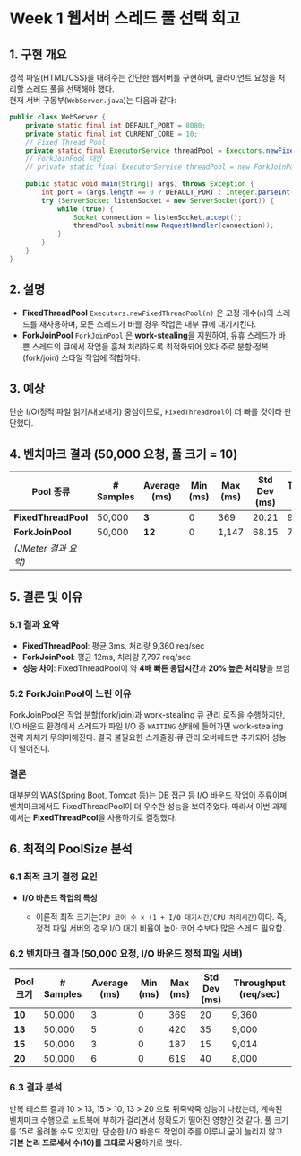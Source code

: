 # Week 1 웹서버 스레드 풀 선택 회고

## 1. 구현 개요
정적 파일(HTML/CSS)을 내려주는 간단한 웹서버를 구현하며, 클라이언트 요청을 처리할 스레드 풀을 선택해야 했다.  
현재 서버 구동부(`WebServer.java`)는 다음과 같다:

```java
public class WebServer {
    private static final int DEFAULT_PORT = 8080;
    private static final int CURRENT_CORE = 10;
    // Fixed Thread Pool
    private static final ExecutorService threadPool = Executors.newFixedThreadPool(CURRENT_CORE);
    // ForkJoinPool 대안
    // private static final ExecutorService threadPool = new ForkJoinPool(CURRENT_CORE);
    
    public static void main(String[] args) throws Exception {
        int port = (args.length == 0 ? DEFAULT_PORT : Integer.parseInt(args[0]));
        try (ServerSocket listenSocket = new ServerSocket(port)) {
            while (true) {
                Socket connection = listenSocket.accept();
                threadPool.submit(new RequestHandler(connection));
            }
        }
    }
}
````

## 2. 설명

* **FixedThreadPool**
  `Executors.newFixedThreadPool(n)` 은 고정 개수(`n`)의 스레드를 재사용하며, 모든 스레드가 바쁠 경우 작업은 내부 큐에 대기시킨다.
* **ForkJoinPool**
  `ForkJoinPool` 은 **work-stealing**을 지원하여, 유휴 스레드가 바쁜 스레드의 큐에서 작업을 훔쳐 처리하도록 최적화되어 있다.주로 분할·정복(fork/join) 스타일 작업에 적합하다.

## 3. 예상

단순 I/O(정적 파일 읽기/내보내기) 중심이므로, `FixedThreadPool`이 더 빠를 것이라 판단했다.

## 4. 벤치마크 결과 (50,000 요청, 풀 크기 = 10)

| Pool 종류             | # Samples | Average (ms) | Min (ms) | Max (ms) | Std Dev (ms) | Throughput (req/sec) |
| ------------------- | --------- | ------------ | -------- | -------- | ------------ | -------------------- |
| **FixedThreadPool** | 50,000    | **3**        | 0        | 369      | 20.21        | 9,360                |
| **ForkJoinPool**    | 50,000    | **12**       | 0        | 1,147    | 68.15        | 7,797                |
| *(JMeter 결과 요약)*    |           |              |          |          |              |                      |

## 5. 결론 및 이유

### 5.1 결과 요약

* **FixedThreadPool**: 평균 3ms, 처리량 9,360 req/sec
* **ForkJoinPool**: 평균 12ms, 처리량 7,797 req/sec
* **성능 차이**: FixedThreadPool이 약 **4배 빠른 응답시간**과 **20% 높은 처리량**을 보임

### 5.2 ForkJoinPool이 느린 이유
ForkJoinPool은 작업 분할(fork/join)과 work-stealing 큐 관리 로직을 수행하지만,  I/O 바운드 환경에서 스레드가 파일 I/O 중 `WAITING` 상태에 들어가면
work-stealing 전략 자체가 무의미해진다. 결국 불필요한 스케줄링·큐 관리 오버헤드만 추가되어 성능이 떨어진다.

### 결론
대부분의 WAS(Spring Boot, Tomcat 등)는 DB 접근 등 I/O 바운드 작업이 주류이며, 벤치마크에서도 FixedThreadPool이 더 우수한 성능을 보여주었다. 따라서 이번 과제에서는 **FixedThreadPool**을 사용하기로 결정했다.  


## 6. 최적의 PoolSize 분석

### 6.1 최적 크기 결정 요인

* **I/O 바운드 작업의 특성**

  * 이론적 최적 크기는`CPU 코어 수 × (1 + I/O 대기시간/CPU 처리시간)`이다. 즉, 정적 파일 서버의 경우 I/O 대기 비율이 높아 코어 수보다 많은 스레드 필요함.

### 6.2 벤치마크 결과 (50,000 요청, I/O 바운드 정적 파일 서버)

| Pool 크기 | # Samples | Average (ms) | Min (ms) | Max (ms) | Std Dev (ms) | Throughput (req/sec) |
| ------- | --------- | ------------ | -------- | -------- | ------------ | -------------------- |
| **10**  | 50,000    | 3            | 0        | 369      | 20           | 9,360                |
| **13**  | 50,000    | 5            | 0        | 420      | 35           | 9,000                |
| **15**  | 50,000    | 3            | 0        | 187      | 15           | 9,014                |
| **20**  | 50,000    | 6            | 0        | 619      | 40           | 8,000                |



### 6.3 결과 분석

반복 테스트 결과 10 > 13, 15 > 10, 13 > 20 으로 뒤죽박죽 성능이 나왔는데, 계속된 벤치마크 수행으로 노트북에 부하가 걸리면서 정확도가 떨어진 영향인 것 같다.
풀 크기를 15로 올려볼 수도 있지만, 단순한 I/O 바운드 작업이 주를 이루니 굳이 늘리지 않고 **기본 논리 프로세서 수(10)를 그대로 사용**하기로 했다.
